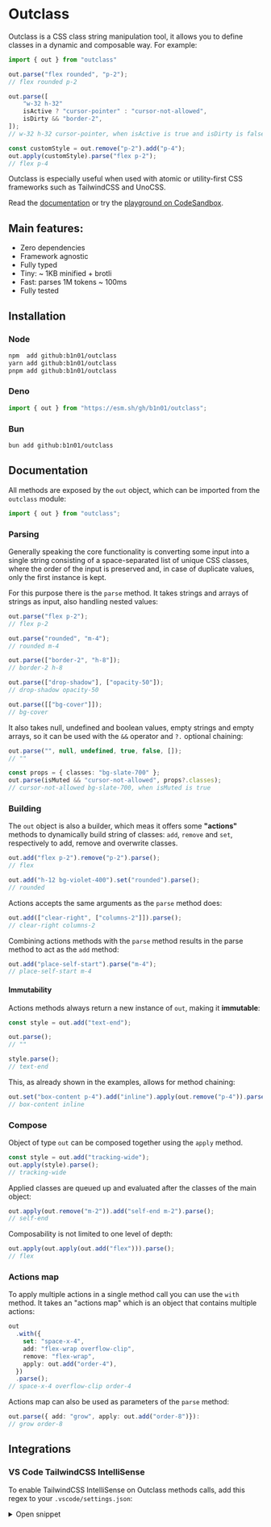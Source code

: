 # Outclass

Outclass is a CSS class string manipulation tool, it allows you to define classes in a dynamic and composable way. For example:

```ts
import { out } from "outclass"

out.parse("flex rounded", "p-2");
// flex rounded p-2

out.parse([
    "w-32 h-32"
    isActive ? "cursor-pointer" : "cursor-not-allowed",
    isDirty && "border-2",
]);
// w-32 h-32 cursor-pointer, when isActive is true and isDirty is false

const customStyle = out.remove("p-2").add("p-4");
out.apply(customStyle).parse("flex p-2");
// flex p-4
```

Outclass is especially useful when used with atomic or utility-first CSS frameworks such as TailwindCSS and UnoCSS.

Read the [documentation](#documentation) or try the [playground on CodeSandbox](https://codesandbox.io/p/sandbox/github/b1n01/outclass-playground?file=app%2Fpage.tsx).

## Main features:

- Zero dependencies
- Framework agnostic
- Fully typed
- Tiny: ~ 1KB minified + brotli
- Fast: parses 1M tokens ~ 100ms
- Fully tested

## Installation

### Node

```bash
npm  add github:b1n01/outclass
yarn add github:b1n01/outclass
pnpm add github:b1n01/outclass
```

### Deno

```ts
import { out } from "https://esm.sh/gh/b1n01/outclass";
```

### Bun

```bash
bun add github:b1n01/outclass
```

## Documentation

All methods are exposed by the `out` object, which can be imported from the `outclass` module:

```ts
import { out } from "outclass";
```

### Parsing

Generally speaking the core functionality is converting some input into a single string consisting of a space-separated list of unique CSS classes, where the order of the input is preserved and, in case of duplicate values, only the first instance is kept.

For this purpose there is the `parse` method. It takes strings and arrays of strings as input, also handling nested values:

```ts
out.parse("flex p-2");
// flex p-2

out.parse("rounded", "m-4");
// rounded m-4

out.parse(["border-2", "h-8"]);
// border-2 h-8

out.parse(["drop-shadow"], ["opacity-50"]);
// drop-shadow opacity-50

out.parse([["bg-cover"]]);
// bg-cover
```

It also takes null, undefined and boolean values, empty strings and empty arrays, so it can be used with the `&&` operator and `?.` optional chaining:

```ts
out.parse("", null, undefined, true, false, []);
// ""

const props = { classes: "bg-slate-700" };
out.parse(isMuted && "cursor-not-allowed", props?.classes);
// cursor-not-allowed bg-slate-700, when isMuted is true
```

### Building

The `out` object is also a builder, which meas it offers some **"actions"** methods to dynamically build string of classes: `add`, `remove` and `set`, respectively to add, remove and overwrite classes.

```ts
out.add("flex p-2").remove("p-2").parse();
// flex

out.add("h-12 bg-violet-400").set("rounded").parse();
// rounded
```

Actions accepts the same arguments as the `parse` method does:

```ts
out.add(["clear-right", ["columns-2"]]).parse();
// clear-right columns-2
```

Combining actions methods with the `parse` method results in the parse method to act as the `add` method:

```ts
out.add("place-self-start").parse("m-4");
// place-self-start m-4
```

#### Immutability

Actions methods always return a new instance of `out`, making it **immutable**:

```ts
const style = out.add("text-end");

out.parse();
// ""

style.parse();
// text-end
```

This, as already shown in the examples, allows for method chaining:

```ts
out.set("box-content p-4").add("inline").apply(out.remove("p-4")).parse();
// box-content inline
```

### Compose

Object of type `out` can be composed together using the `apply` method.

```ts
const style = out.add("tracking-wide");
out.apply(style).parse();
// tracking-wide
```

Applied classes are queued up and evaluated after the classes of the main object:

```ts
out.apply(out.remove("m-2")).add("self-end m-2").parse();
// self-end
```

Composability is not limited to one level of depth:

```ts
out.apply(out.apply(out.add("flex"))).parse();
// flex
```

### Actions map

To apply multiple actions in a single method call you can use the `with` method. It takes an "actions map" which is an object that contains multiple actions:

```ts
out
  .with({
    set: "space-x-4",
    add: "flex-wrap overflow-clip",
    remove: "flex-wrap",
    apply: out.add("order-4"),
  })
  .parse();
// space-x-4 overflow-clip order-4
```

Actions map can also be used as parameters of the `parse` method:

```ts
out.parse({ add: "grow", apply: out.add("order-8")}):
// grow order-8
```

## Integrations

### VS Code TailwindCSS IntelliSense

To enable TailwindCSS IntelliSense on Outclass methods calls, add this regex to your `.vscode/settings.json`:

<details>
<summary>Open snippet</summary>

```jsonc
{
  "tailwindCSS.experimental.classRegex": [
    // Enable IntelliSense on Outclass method calls outside "className" and "class" attributes
    [
      "\\.(?:parse|add|remove|set|with)\\s*\\(\\s*([\\s\\S]*?)\\s*\\)\\s*",
      "[\"'`]([^\"'`]*)[\"'`]"
    ]
  ]
}
```

</details>

<!-- ## Contributing -->
